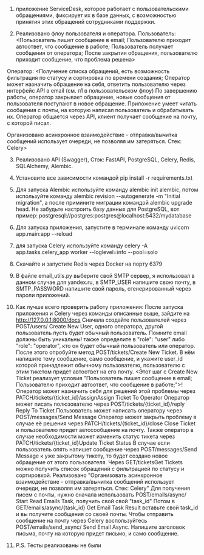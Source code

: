 1. приложение ServiceDesk, которое работает с пользовательскими
обращениями, фиксирует их в базе данных, с возможностью принятия этих
обращений сотрудниками поддержки.

2. Реализовано флоу пользователя и оператора. 
Пользователь: 
<Пользователь пишет сообщение в email;
Пользователю приходит автоответ, что сообщение в работе;
Пользователь получает сообщения от оператора;
После закрытия обращения, пользователю приходит сообщение, что
проблема решена>

Оператор:
<Получение списка обращений, есть возможность фильтрация по статусу и
сортировка по времени создания;
Оператор может назначить обращение на себя, ответить пользователю
через интерфейс API в email (см. п1 в пользовательском флоу)
По завершению работы, оператор закрывает обращение, новые сообщения
от пользователя поступают в новое обращение.
Приложение умеет читать сообщения с почты, на которую написал
пользователь и обрабатывать их.
Оператор общается через API, клиент получает сообщение на почту, с
которой писал.



Организовано асинхронное взаимодействие - отправка/вычитка сообщений
использует очереди, не позволяя им затеряться. Стек: Celery>



3. Реализовано API (Swagger), Стэк: FastAPI, PostgreSQL, Celery, Redis, SQLAlchemy, Alembic.

4. Установите все зависимости командой pip install -r requirements.txt

5. Для запуска Alembic используйте команду alembic init alembic, потом используйте команду alembic revision --autogenerate -m "Initial migration", а после примините миграции командой alembic upgrade head. Не забудьте настроить базу данных для PostgreSQL, вот пример: postgresql://postgres:postgres@localhost:5432/mydatabase

6. Для запуска приложения, запустите в терминале команду uvicorn app.main:app --reload

7. для запуска Celery используйте команду celery -A app.tasks.celery_app worker --loglevel=info --pool=solo

8. Скачайте и запустите Redis через Docker на порту 6379

9. В файле email_utils.py выберите свой SMTP сервер, я использовал в данном случае для yandex.ru, в SMTP_USER напишите свою почту, в SMTP_PASSWORD напишите свой пароль, сгенерированный через пароли приложений.


10. Как лучше всего проверить работу приложения: После запуска приложения и Celery через команды описанные выше, зайдите на http://127.0.0.1:8000/docs
Сначала создайте пользователей через POST/users/ Create New User, одного оператора, другой пользователь пусть будет обычный пользователь. Помните email должны быть уникальны! также определите в "role": "user" либо "role": "operator", кто он будет обычный пользователь или оператор.
После этого опробуйте метод POST/tickets/Create New Ticket. В нём напишите тему сообщение, само сообщение, и укажите user_id которой принадлежит обычному пользователю, пользователю с этим тикетом придет автоответ на его почту.
<Этот шаг с Create New Ticket реализует условия "Пользователь пишет сообщение в email;
Пользователю приходит автоответ, что сообщение в работе;">!
Оператор может назначить себя для решений этой проблемы через PATCH/tickets/{ticket_id}/assignAssign Ticket To Operator
Оператор может писать полюзователю через POST/tickets/{ticket_id}/reply Reply To Ticket
Пользователь может написать оператору через POST/messages/Send Message
Оператор может закрыть проблему в случае её решения через PATCH/tickets/{ticket_id}/close Close Ticket и пользователю придет автосообщение на почту.
Также оператор в случае необходимости может изменить статус тикета через PATCH/tickets/{ticket_id}Update Ticket Status
В случае если пользователь опять напишет сообщение через POST/messages/Send Message к уже закрытому тикету, то будет создано новое обращение от этого пользователя.
Через GET/ticketsGet Tickets можно получить список обращений с фильтрацией по статусу и сортировкой.
Реализовано "Организовать асинхронное взаимодействие - отправка/вычитка сообщений
использует очереди, не позволяя им затеряться. Стек: Celery"
Для получения писем с почты, нужно сначала использовать POST/emails/async/ Start Read Emails Task, получить свой свой "task_id"
Потом в GET/emails/async/{task_id} Get Email Task Result вставьте свой task_id и вы получите сообщения со своей почты.
Чтобы отправить сообщение на почту через Celery воспользуйтесь POST/emails/send_async/ Send Email Async. Напишите заголовок письма, почту на которую придет письмо, и само сообщение.


11. P.S. Тесты реализованы не были
